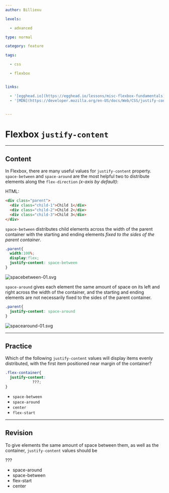 ```yaml
---
author: Billiexu

levels:

  - advanced

type: normal

category: feature

tags:

  - css

  - flexbox


links:

  - '[egghead.io](https://egghead.io/lessons/misc-flexbox-fundamentals){website}'
  - '[MDN](https://developer.mozilla.org/en-US/docs/Web/CSS/justify-content){documentation}'


---
```


# Flexbox `justify-content`

---
## Content

In Flexbox, there are many useful values for `justify-content` property. `space-between` and `space-around` are the most helpful two to distribute elements along the `flex-direction` _(x-axis by default)_:

HTML:

```html
<div class="parent">
  <div class="child-1">Child 1</div>
  <div class="child-2">Child 2</div>
  <div class="child-3">Child 3</div>
</div>

```

`space-between` distributes child elements across the width of the parent container with the starting and ending elements *fixed to the sides of the parent container*.

```css
.parent{
  width:100%;
  display:flex;
  justify-content: space-between
}

```
![spacebetween-01.svg](%3Csvg%20version%3D%221.2%22%20baseProfile%3D%22tiny%22%20xmlns%3D%22http%3A%2F%2Fwww.w3.org%2F2000%2Fsvg%22%20height%3D%22auto%22%20viewBox%3D%220%200%20612%20200%22%3E%0A%20%20%3Cpath%20fill%3D%22%23596193%22%20stroke%3D%22%23596193%22%20stroke-miterlimit%3D%2210%22%20d%3D%22M0%200h612v200H0z%22%2F%3E%0A%20%20%3Cpath%20fill%3D%22%23FFF%22%20stroke%3D%22%23596193%22%20stroke-miterlimit%3D%2210%22%20d%3D%22M495%2050h100v100H495zM15%2050h100v100H15zM264%2050h100v100H264z%22%2F%3E%0A%20%20%3Cpath%20fill%3D%22%23FFF%22%20stroke%3D%22%23000%22%20stroke-miterlimit%3D%2210%22%20d%3D%22M0%20199.674%22%2F%3E%0A%3C%2Fsvg%3E%0A)


`space-around` gives each element the same amount of space on its left and right across the width of the container, and the starting and ending elements are not necessarily fixed to the sides of the parent container. 

```css
.parent{
  justify-content: space-around
}

```

![spacearound-01.svg](%3Csvg%20version%3D%221.2%22%20baseProfile%3D%22tiny%22%20xmlns%3D%22http%3A%2F%2Fwww.w3.org%2F2000%2Fsvg%22%20height%3D%22auto%22%20viewBox%3D%220%200%20612%20200%22%3E%0A%20%20%3Cpath%20fill%3D%22%23596193%22%20stroke%3D%22%23596193%22%20stroke-miterlimit%3D%2210%22%20d%3D%22M0%200h612v200H0z%22%2F%3E%0A%20%20%3Cpath%20fill%3D%22%23FFF%22%20stroke%3D%22%23596193%22%20stroke-miterlimit%3D%2210%22%20d%3D%22M460%2050h100v100H460zM50%2050h100v100H50zM250%2050h100v100H250z%22%2F%3E%0A%20%20%3Cpath%20fill%3D%22%23FFF%22%20stroke%3D%22%23000%22%20stroke-miterlimit%3D%2210%22%20d%3D%22M0%20199.674%22%2F%3E%0A%3C%2Fsvg%3E%0A)

---
## Practice

Which of the following `justify-content` values will display items evenly distributed, with the first item positioned near margin of the container?
```css
.flex-container{
  justify-content:
            ???;
}
```

* `space-between`
* `space-around`
* `center`
* `flex-start`

---
## Revision

To give elements the same amount of space between them, as well as the container, `justify-content` values should be

???

* space-around
* space-between
* flex-start
* center

 

